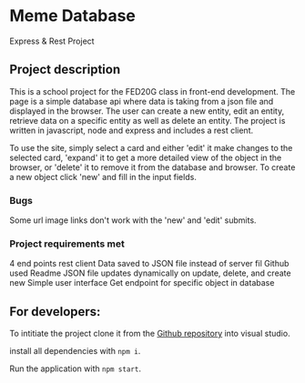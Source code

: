

# Meme Database
Express &amp; Rest Project
## Project description 
This is a school project for the FED20G class in front-end development. The page is a simple database api where data is taking from a json file and displayed in the browser. The user can create a new entity, edit an entity, retrieve data on a specific entity as well as delete an entity. The project is written in javascript, node and express and includes a rest client. 

To use the site, simply select a card and either 'edit' it make changes to the selected card, 'expand' it to get a more detailed view of the object in the browser, or 'delete' it to remove it from the database and browser. To create a new object click 'new' and fill in the input fields. 
### Bugs
Some url image links don't work with the 'new' and 'edit' submits. 
### Project requirements met
4 end points
rest client
Data saved to JSON file instead of server fil
Github used
Readme 
JSON file updates dynamically on update, delete, and create new
Simple user interface
Get endpoint for specific object in database
## For developers:
To intitiate the project clone it from the [Github repository](https://github.com/intradastingly/Express_Rest) into visual studio.

install all dependencies with `npm i`.

Run the application with `npm start`.